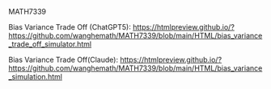 MATH7339
 
Bias Variance Trade Off (ChatGPT5): https://htmlpreview.github.io/?https://github.com/wanghemath/MATH7339/blob/main/HTML/bias_variance_trade_off_simulator.html

Bias Variance Trade Off(Claude): https://htmlpreview.github.io/?https://github.com/wanghemath/MATH7339/blob/main/HTML/bias_variance_simulation.html
